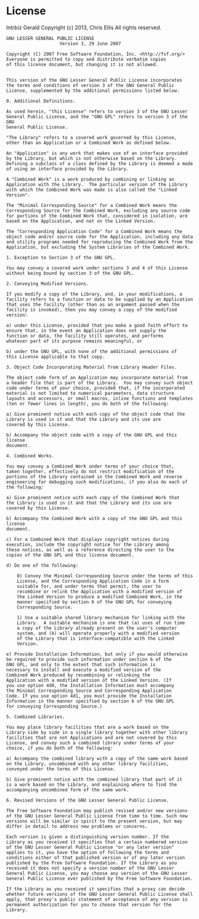 License
=======
Intrbiz Gerald
Copyright (c) 2013, Chris Ellis
All rights reserved.


	GNU LESSER GENERAL PUBLIC LICENSE
						Version 3, 29 June 2007

	Copyright (C) 2007 Free Software Foundation, Inc. <http://fsf.org/>
	Everyone is permitted to copy and distribute verbatim copies
	of this license document, but changing it is not allowed.


	This version of the GNU Lesser General Public License incorporates
	the terms and conditions of version 3 of the GNU General Public
	License, supplemented by the additional permissions listed below.

	0. Additional Definitions.

	As used herein, "this License" refers to version 3 of the GNU Lesser
	General Public License, and the "GNU GPL" refers to version 3 of the GNU
	General Public License.

	"The Library" refers to a covered work governed by this License,
	other than an Application or a Combined Work as defined below.

	An "Application" is any work that makes use of an interface provided
	by the Library, but which is not otherwise based on the Library.
	Defining a subclass of a class defined by the Library is deemed a mode
	of using an interface provided by the Library.

	A "Combined Work" is a work produced by combining or linking an
	Application with the Library.  The particular version of the Library
	with which the Combined Work was made is also called the "Linked
	Version".

	The "Minimal Corresponding Source" for a Combined Work means the
	Corresponding Source for the Combined Work, excluding any source code
	for portions of the Combined Work that, considered in isolation, are
	based on the Application, and not on the Linked Version.

	The "Corresponding Application Code" for a Combined Work means the
	object code and/or source code for the Application, including any data
	and utility programs needed for reproducing the Combined Work from the
	Application, but excluding the System Libraries of the Combined Work.

	1. Exception to Section 3 of the GNU GPL.

	You may convey a covered work under sections 3 and 4 of this License
	without being bound by section 3 of the GNU GPL.

	2. Conveying Modified Versions.

	If you modify a copy of the Library, and, in your modifications, a
	facility refers to a function or data to be supplied by an Application
	that uses the facility (other than as an argument passed when the
	facility is invoked), then you may convey a copy of the modified
	version:

	a) under this License, provided that you make a good faith effort to
	ensure that, in the event an Application does not supply the
	function or data, the facility still operates, and performs
	whatever part of its purpose remains meaningful, or

	b) under the GNU GPL, with none of the additional permissions of
	this License applicable to that copy.

	3. Object Code Incorporating Material from Library Header Files.

	The object code form of an Application may incorporate material from
	a header file that is part of the Library.  You may convey such object
	code under terms of your choice, provided that, if the incorporated
	material is not limited to numerical parameters, data structure
	layouts and accessors, or small macros, inline functions and templates
	(ten or fewer lines in length), you do both of the following:

	a) Give prominent notice with each copy of the object code that the
	Library is used in it and that the Library and its use are
	covered by this License.

	b) Accompany the object code with a copy of the GNU GPL and this license
	document.

	4. Combined Works.

	You may convey a Combined Work under terms of your choice that,
	taken together, effectively do not restrict modification of the
	portions of the Library contained in the Combined Work and reverse
	engineering for debugging such modifications, if you also do each of
	the following:

	a) Give prominent notice with each copy of the Combined Work that
	the Library is used in it and that the Library and its use are
	covered by this License.

	b) Accompany the Combined Work with a copy of the GNU GPL and this license
	document.

	c) For a Combined Work that displays copyright notices during
	execution, include the copyright notice for the Library among
	these notices, as well as a reference directing the user to the
	copies of the GNU GPL and this license document.

	d) Do one of the following:

		0) Convey the Minimal Corresponding Source under the terms of this
		License, and the Corresponding Application Code in a form
		suitable for, and under terms that permit, the user to
		recombine or relink the Application with a modified version of
		the Linked Version to produce a modified Combined Work, in the
		manner specified by section 6 of the GNU GPL for conveying
		Corresponding Source.

		1) Use a suitable shared library mechanism for linking with the
		Library.  A suitable mechanism is one that (a) uses at run time
		a copy of the Library already present on the user's computer
		system, and (b) will operate properly with a modified version
		of the Library that is interface-compatible with the Linked
		Version.

	e) Provide Installation Information, but only if you would otherwise
	be required to provide such information under section 6 of the
	GNU GPL, and only to the extent that such information is
	necessary to install and execute a modified version of the
	Combined Work produced by recombining or relinking the
	Application with a modified version of the Linked Version. (If
	you use option 4d0, the Installation Information must accompany
	the Minimal Corresponding Source and Corresponding Application
	Code. If you use option 4d1, you must provide the Installation
	Information in the manner specified by section 6 of the GNU GPL
	for conveying Corresponding Source.)

	5. Combined Libraries.

	You may place library facilities that are a work based on the
	Library side by side in a single library together with other library
	facilities that are not Applications and are not covered by this
	License, and convey such a combined library under terms of your
	choice, if you do both of the following:

	a) Accompany the combined library with a copy of the same work based
	on the Library, uncombined with any other library facilities,
	conveyed under the terms of this License.

	b) Give prominent notice with the combined library that part of it
	is a work based on the Library, and explaining where to find the
	accompanying uncombined form of the same work.

	6. Revised Versions of the GNU Lesser General Public License.

	The Free Software Foundation may publish revised and/or new versions
	of the GNU Lesser General Public License from time to time. Such new
	versions will be similar in spirit to the present version, but may
	differ in detail to address new problems or concerns.

	Each version is given a distinguishing version number. If the
	Library as you received it specifies that a certain numbered version
	of the GNU Lesser General Public License "or any later version"
	applies to it, you have the option of following the terms and
	conditions either of that published version or of any later version
	published by the Free Software Foundation. If the Library as you
	received it does not specify a version number of the GNU Lesser
	General Public License, you may choose any version of the GNU Lesser
	General Public License ever published by the Free Software Foundation.

	If the Library as you received it specifies that a proxy can decide
	whether future versions of the GNU Lesser General Public License shall
	apply, that proxy's public statement of acceptance of any version is
	permanent authorization for you to choose that version for the
	Library.
